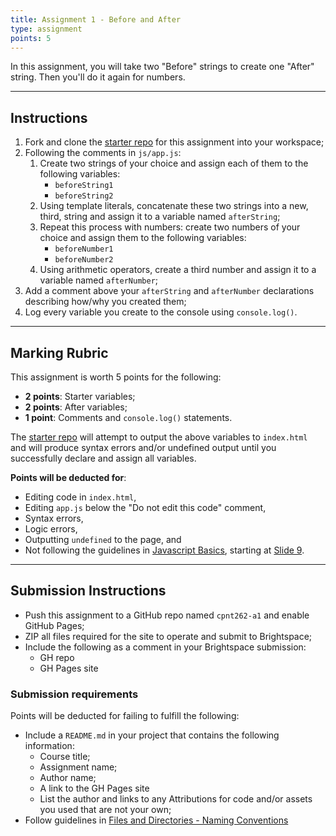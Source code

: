 ```yaml
---
title: Assignment 1 - Before and After
type: assignment
points: 5
---
```


In this assignment, you will take two "Before" strings to create one "After" string. Then you'll do it again for numbers.

---

## Instructions
1. Fork and clone the [starter repo]() for this assignment into your workspace;
2. Following the comments in `js/app.js`:
    1. Create two strings of your choice and assign each of them to the following variables:
        - `beforeString1`
        - `beforeString2`
    2. Using template literals, concatenate these two strings into a new, third, string and assign it to a variable named `afterString`;
    3. Repeat this process with numbers: create two numbers of your choice and assign them to the following variables:
        - `beforeNumber1`
        - `beforeNumber2`
    4. Using arithmetic operators, create a third number and assign it to a variable named `afterNumber`;
3. Add a comment above your `afterString` and `afterNumber` declarations describing how/why you created them;
4. Log every variable you create to the console using `console.log()`.

---
## Marking Rubric
This assignment is worth 5 points for the following:
- **2 points**: Starter variables;
- **2 points**: After variables;
- **1 point**: Comments and `console.log()` statements.

The [starter repo]() will attempt to output the above variables to `index.html` and will produce syntax errors and/or undefined output until you successfully declare and assign all variables.

**Points will be deducted for**:
- Editing code in `index.html`,
- Editing `app.js` below the "Do not edit this code" comment,
- Syntax errors, 
- Logic errors,
- Outputting `undefined` to the page, and
- Not following the guidelines in [Javascript Basics](https://sait-wbdv.github.io/slides/w23/cpnt-262/js-introduction.html), starting at [Slide 9](https://sait-wbdv.github.io/slides/w23/cpnt-262/js-introduction.html#/9).

---

## Submission Instructions
- Push this assignment to a GitHub repo named `cpnt262-a1` and enable GitHub Pages;
- ZIP all files required for the site to operate and submit to Brightspace;
- Include the following as a comment in your Brightspace submission:
  - GH repo
  - GH Pages site

### Submission requirements
Points will be deducted for failing to fulfill the following:
- Include a `README.md` in your project that contains the following information:
  - Course title;
  - Assignment name;
  - Author name;
  - A link to the GH Pages site
  - List the author and links to any Attributions for code and/or assets you used that are not your own;
- Follow guidelines in [Files and Directories - Naming Conventions](https://gist.github.com/acidtone/d77059ec1851eff266339a3df70f6984)
